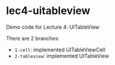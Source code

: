 # lec4-uitableview
Demo code for Lecture 4: UITableView

There are 2 branches:
- `1-cell`: implemented UITableViewCell
- `2-tableview`: implemented UITableView

